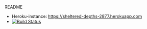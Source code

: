 README

* Heroku-instance: https://sheltered-depths-2877.herokuapp.com
* [![Build Status](https://travis-ci.org/mluukkai/ratebeer-public.png)](https://travis-ci.org/vatsia/wadror)